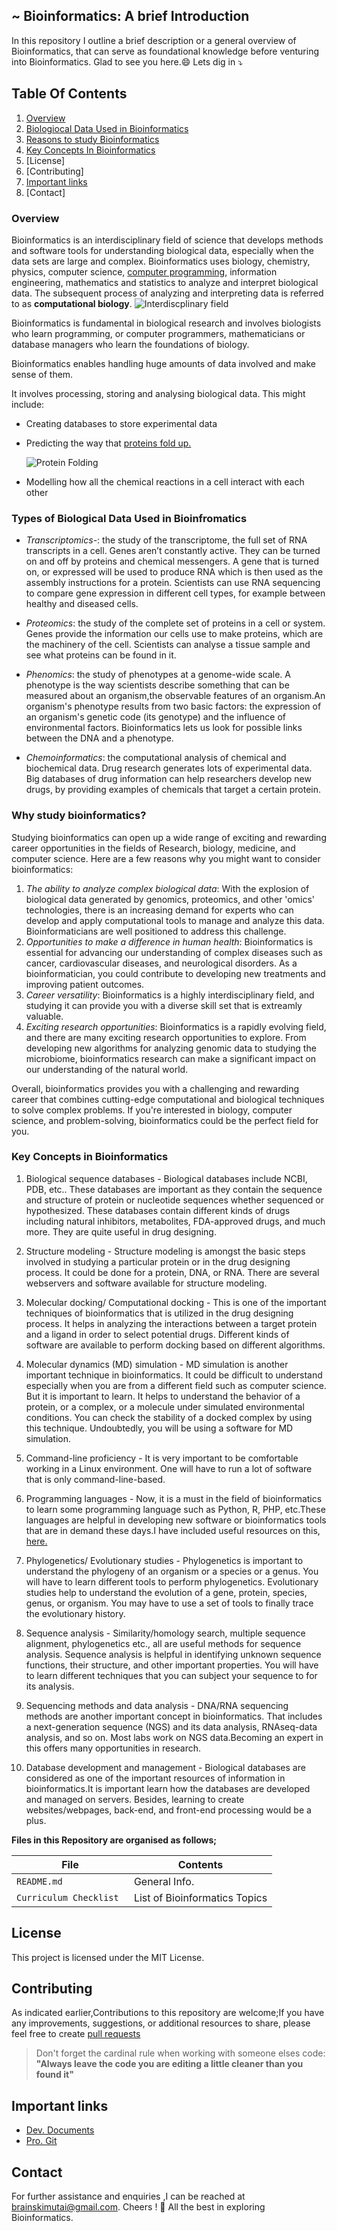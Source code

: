 ## ~ Bioinformatics: A brief Introduction
In this repository I outline a brief description or a general overview of Bioinformatics, that can serve as foundational knowledge before venturing into Bioinformatics. Glad to see you here.:smile:  Lets dig in  :arrow_heading_down:
## Table Of Contents
1. [Overview](https://github.com/Brian-Kimutai/Bioinformatics--A-Brief-Introduction/blob/main/README.md#overview)
2. [Biologiocal Data Used in Bioinformatics](https://github.com/Brian-Kimutai/Bioinformatics--A-Brief-Introduction/blob/main/README.md#types-of-biological-data-used-in-bioinfromatics)
3. [Reasons to study Bioinformatics](https://github.com/Brian-Kimutai/Bioinformatics--A-Brief-Introduction/blob/main/README.md#why-study-bioinformatics)
4. [Key Concepts In Bioinformatics](https://github.com/Brian-Kimutai/Bioinformatics--A-Brief-Introduction/blob/main/README.md#key-concepts-in-bioinformatics)
5. [License]
6. [Contributing]
7. [Important links](https://github.com/Brian-Kimutai/Bioinformatics--A-Brief-Introduction/blob/main/README.md#important-links)
8. [Contact]
   
### Overview 
Bioinformatics is an interdisciplinary field of science that develops methods and software tools for understanding biological data, especially when the data sets are large and complex. Bioinformatics uses biology, chemistry, physics, computer science, [computer programming](https://en.wikipedia.org/wiki/Computer_programming), information engineering, mathematics and statistics to analyze and interpret biological data.
The subsequent process of analyzing and interpreting data is referred to as **computational biology**.
![Interdiscplinary field](https://miro.medium.com/v2/resize:fit:828/format:webp/1*h-NxX0bCfPKqvWCLHS7oGQ.png)

Bioinformatics is fundamental in  biological research and involves biologists who learn programming, or computer programmers, mathematicians or database managers who learn the foundations of biology.

Bioinformatics enables handling huge amounts of data involved and make sense of them.

It involves processing, storing and analysing biological data. This might include:
- Creating databases to store experimental data
- Predicting the way that [proteins fold up.](https://en.wikipedia.org/wiki/Protein_folding)
  
  ![Protein Folding](https://chem.libretexts.org/@api/deki/files/354713/mindtouch.page%2523thumbnail?revision=1)
- Modelling how all the chemical reactions in a cell interact with each other
### Types of Biological Data Used in Bioinfromatics
- *Transcriptomics-*: the study of the transcriptome, the full set of RNA transcripts in a cell.
Genes aren’t constantly active. They can be turned on and off by proteins and chemical messengers. A gene that is turned on, or expressed will be used to produce RNA which is then used as the assembly instructions for a protein.
Scientists can use RNA sequencing to compare gene expression in different cell types, for example between healthy and diseased cells.

- *Proteomics*: the study of the complete set of proteins in a cell or system.
Genes provide the information our cells use to make proteins, which are the machinery of the cell.
Scientists can analyse a tissue sample and see what proteins can be found in it.

- *Phenomics*: the study of phenotypes at a genome-wide scale.
A phenotype is the way scientists describe something that can be measured about an organism,the observable features of an organism.An organism's phenotype results from two basic factors: the expression of an organism's genetic code (its genotype) and the influence of environmental factors.
Bioinformatics lets us look for possible links between the DNA and a phenotype.

- *Chemoinformatics*: the computational analysis of chemical and biochemical data.
Drug research generates lots of experimental data.
Big databases of drug information can help researchers develop new drugs, by providing examples of chemicals that target a certain protein.
### Why study bioinformatics?

Studying bioinformatics can open up a wide range of exciting and rewarding career opportunities in the fields of Research, biology, medicine, and computer science. Here are a few reasons why you might want to consider bioinformatics:

1. *The ability to analyze complex biological data*: With the explosion of biological data generated by genomics, proteomics, and other 'omics' technologies, there is an increasing demand for experts who can develop and apply computational tools to manage and analyze this data. Bioinformaticians are well positioned to address this challenge.
2. *Opportunities to make a difference in human health*: Bioinformatics is essential for advancing our understanding of complex diseases such as cancer, cardiovascular diseases, and neurological disorders. As a bioinformatician, you could contribute to developing new treatments and improving patient outcomes.
3. *Career versatility*: Bioinformatics is a highly interdisciplinary field, and studying it can provide you with a diverse skill set that is extreamly valuable.
4. *Exciting research opportunities*: Bioinformatics is a rapidly evolving field, and there are many exciting research opportunities to explore. From developing new algorithms for analyzing genomic data to studying the microbiome, bioinformatics research can make a significant impact on our understanding of the natural world.
   
Overall, bioinformatics provides you with a challenging and rewarding career that combines cutting-edge computational and biological techniques to solve complex problems. If you're interested in biology, computer science, and problem-solving, bioinformatics could be the perfect field for you.
### Key Concepts in Bioinformatics

1. Biological sequence databases - Biological databases include NCBI, PDB, etc.. These databases are important as they contain the sequence and structure of protein or nucleotide sequences whether sequenced or hypothesized. These databases contain different kinds of drugs including natural inhibitors, metabolites, FDA-approved drugs, and much more. They are quite useful in drug designing.

2. Structure modeling - Structure modeling is amongst the basic steps involved in studying a particular protein or in the drug designing process. It could be done for a protein, DNA, or RNA. There are several webservers and software available for structure modeling.

3. Molecular docking/ Computational docking - This is one of the important techniques of bioinformatics that is utilized in the drug designing process. It helps in analyzing the interactions between a target protein and a ligand in order to select potential drugs. Different kinds of software are available to perform docking based on different algorithms.

4. Molecular dynamics (MD) simulation - MD simulation is another important technique in bioinformatics. It could be difficult to understand especially when you are from a different field such as computer science. But it is important to learn. It helps to understand the behavior of a protein, or a complex, or a molecule under simulated environmental conditions. You can check the stability of a docked complex by using this technique. Undoubtedly, you will be using a software for MD simulation.

5. Command-line proficiency - It is very important to be comfortable working in a Linux environment. One will have to run a lot of software that is only command-line-based. 

6. Programming languages - Now, it is a must in the field of bioinformatics to learn some programming language such as Python, R, PHP, etc.These languages are helpful in developing new software or bioinformatics tools that are in demand these days.I have included useful resources on this, [here.](https://github.com/Brian-Kimutai/Bioinformatics--A-Brief-Introduction/blob/main/README.md#important-links)

7. Phylogenetics/ Evolutionary studies - Phylogenetics is important to understand the phylogeny of an organism or a species or a genus. You will have to learn different tools to perform phylogenetics. Evolutionary studies help to understand the evolution of a gene, protein, species, genus, or organism. You may have to use a set of tools to finally trace the evolutionary history.

8. Sequence analysis - Similarity/homology search, multiple sequence alignment, phylogenetics etc., all are useful methods for sequence analysis. Sequence analysis is helpful in identifying unknown sequence functions, their structure, and other important properties. You will have to learn different techniques that you can subject your sequence to for its analysis.

9. Sequencing methods and data analysis - DNA/RNA sequencing methods are another important concept in bioinformatics. That includes a next-generation sequence (NGS) and its data analysis, RNAseq-data analysis, and so on. Most labs work on NGS data.Becoming an expert in this offers many opportunities in research.

10. Database development and management - Biological databases are considered as one of the important resources of information in bioinformatics.It is important learn how the databases are developed and managed on servers. Besides, learning  to create websites/webpages, back-end, and front-end processing would be a plus.

**Files in this Repository are organised as follows;**

| File         |  Contents  |
|--------------|------------|
| `README.md`  |General Info.|
|`Curriculum Checklist ` | List of Bioinformatics Topics |

## License
This project is licensed under the MIT License.


## Contributing
As indicated earlier,Contributions to this repository are welcome;If you have any improvements, suggestions, or additional resources to share, please feel free to create [pull requests](https://docs.github.com/en/pull-requests/collaborating-with-pull-requests/proposing-changes-to-your-work-with-pull-requests/creating-a-pull-request)
> Don't forget the cardinal rule when working with someone elses code: **"Always leave the code you are editing a little cleaner than you found it"**

## Important links
- [Dev. Documents](https://devdocs.io)
- [Pro. Git](https://git-scm.com/book/en/v2)

## Contact 
For further assistance and enquiries ,I can be reached at brainskimutai@gmail.com.
Cheers ! :clap: All the best in exploring Bioinformatics.

